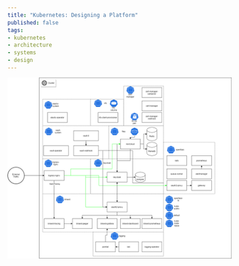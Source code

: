 ```yaml
---
title: "Kubernetes: Designing a Platform"
published: false
tags:
- kubernetes
- architecture
- systems
- design
---
```


![Cluster Architecture](https://github.com/mikeyGlitz/dev-to-blog/raw/master/Images/kubernetes-cluster-layout.png)
